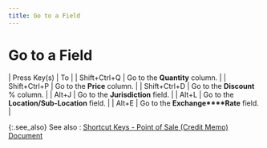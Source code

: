 ```yaml
---
title: Go to a Field
---
```


# Go to a Field


| Press Key(s) | To |
| Shift+Ctrl+Q | Go to the **Quantity**  column. |
| Shift+Ctrl+P | Go to the **Price**  column. |
| Shift+Ctrl+D | Go to the **Discount**  % column. |
| Alt+J | Go to the **Jurisdiction**  field. |
| Alt+L | Go to the **Location/Sub-Location** field. |
| Alt+E | Go to the **Exchange****Rate** field. |



{:.see_also}
See also
: [Shortcut  Keys - Point of Sale (Credit Memo) Document]({{site.pos_baseurl}}/ui/short-cut-keys/pos-cm-doc/short-cut-keys/short_cut_keys_point_of_sale_sales_credit_profile.html)
